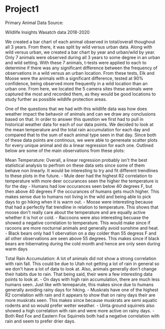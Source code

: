 # Project1

Primary Animal Data Source:

Wildlife Insights Wasatch data 2018-2020

We created a bar chart of each animal observed in total/overall thoughout all 3 years. From there, it was split by wild versus urban data. Along with wild versus urban, we created a bar chart by year and urban/wild by year. Only 7 animals were observed during all 3 years to some degree in an urban and wild setting. With these 7 animals, t-tests were applied to each to determine if there was any significant difference between the frequency of observations in a wild versus an urban location. From these tests, Elk and Moose were the animals with a significant difference, tested at 90% confidence, being observed more frequently in a wild location than an urban one. From here, we located the 5 camera sites these animals were captured the most and recorded them, as they would be good locations to study further as possible wildlife protection areas.


One of the questions that we had with this wildlife data was how does weather impact the behavoir of animals and can we draw any conclusions based on that. In order to answer this question we first had to pull in historical weather data for each of our data points. We decided to look at the mean temperature and the total rain accumulation for each day and compared that to the sum of each animal type seen in that day. Since both of these data points are continous, we were able to genereate scatter plots for every unique animal and do a linear regression for each one. Outlined below are some of the main observations from these plots:

Mean Temperature:
    Overall, a linear regression probably isn't the best statistical analysis to perfrom on these data sets since some of them behave non linearly. It would be interesting to try and fit different trendlines to these plots in the future.
    - Mule deer had the highest R2 correlation to temperature with more deer occurances seen the higher the temperature is for the day
    - Humans had low occurances seen below 40 degrees F, but then above 40 degrees F the occurances of humans gets much higher. This makes sense due to humans not living in the wild and being able to pick days to go hiking when it is warm out.
    - Moose were interesting because that had a perfectly flat trendline in relation to temperature. This shows that moose don't really care about the temperature and are equally active whether it is hot or cold.
    - Raccoons were also interesting becuase the showed a negative correlation to temperature. This would make since if racoons are more nocturnal animals and generally avoid sunshine and heat.
    - Black bears only had 1 obervation on a day colder than 55 degress F and all other observations are seen above 55 degrees. This makes since if black bears are hibernating during the cold month and hence are only seen during warm days

Total Rain Accumulation:
    A lot of animals did not show a strong correlation with rain fall. This could be due to Utah not getting a lot of rain in general so we don't have a lot of data to look at. Also, animals generally don't change their habits due to rain. That being said, their were a few interesting data points to look at.
    - On days with high rain accumulation, there are much less humans seen. Just like with temeparute, this makes since due to humans generally avoiding rainy days for hiking.
    - Muskrats have one of the highest R2 correlation with rain and it appears to show that on rainy days their are more muskrats seen. This makes since because muskrats are semi aquatic rodents and so would prefer wetter weather.
    - Uinta ground squirrels also showed a high correlation with rain and were more active on rainy days.
    - Both Red Fox and Eastern Fox Squirrels both had a negative correlation with rain and seem to prefer drier days.
